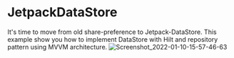 # JetpackDataStore
It's time to move from old share-preference to Jetpack-DataStore.
This example show you how to implement DataStore with Hilt and repository pattern using MVVM architecture.
![Screenshot_2022-01-10-15-57-46-63](https://user-images.githubusercontent.com/55230825/148755301-b1c63f15-7fd7-4bc7-8cb5-e735799bead4.jpg)
